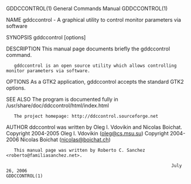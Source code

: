 GDDCCONTROL(1)                                                General Commands Manual                                               GDDCCONTROL(1)

NAME
       gddccontrol - A graphical utility to control monitor parameters via software

SYNOPSIS
       gddccontrol [options]

DESCRIPTION
       This manual page documents briefly the gddccontrol command.

       gddccontrol is an open source utility which allows controlling monitor parameters via software.

OPTIONS
       As a GTK2 application, gddccontrol accepts the standard GTK2 options.

SEE ALSO
       The program is documented fully in
       /usr/share/doc/ddccontrol/html/index.html

       The project homepage: http://ddccontrol.sourceforge.net

AUTHOR
       ddccontrol was written by Oleg I. Vdovikin and Nicolas Boichat.
       Copyright 2004-2005 Oleg I. Vdovikin (oleg@cs.msu.su)
       Copyright 2004-2006 Nicolas Boichat (nicolas@boichat.ch)

       This manual page was written by Roberto C. Sanchez <roberto@familiasanchez.net>.

                                                                   July 26, 2006                                                    GDDCCONTROL(1)
